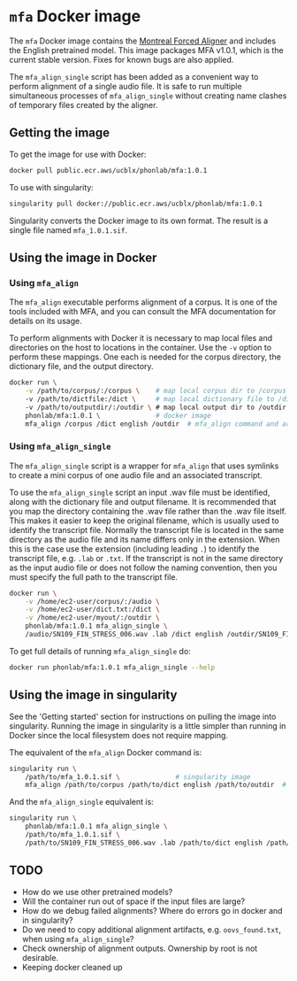 # `mfa` Docker image

The `mfa` Docker image contains the [Montreal Forced Aligner](https://github.com/MontrealCorpusTools/Montreal-Forced-Aligner) and includes the English pretrained model. This image packages MFA v1.0.1, which is the current stable version. Fixes for known bugs are also applied.

The `mfa_align_single` script has been added as a convenient way to perform alignment of a single audio file. It is safe to run multiple simultaneous processes of `mfa_align_single` without creating name clashes of temporary files created by the aligner.

## Getting the image

To get the image for use with Docker:

```bash
docker pull public.ecr.aws/ucblx/phonlab/mfa:1.0.1
```

To use with singularity:

```bash
singularity pull docker://public.ecr.aws/ucblx/phonlab/mfa:1.0.1
```

Singularity converts the Docker image to its own format. The result is a single file named `mfa_1.0.1.sif`.

## Using the image in Docker

### Using `mfa_align`

The `mfa_align` executable performs alignment of a corpus. It is one of the tools included with MFA, and you can consult the MFA documentation for details on its usage.

To perform alignments with Docker it is necessary to map local files and directories on the host to locations in the container. Use the `-v` option to perform these mappings. One each is needed for the corpus directory, the dictionary file, and the output directory.

```bash
docker run \
    -v /path/to/corpus/:/corpus \    # map local corpus dir to /corpus in container
    -v /path/to/dictfile:/dict \     # map local dictionary file to /dict in container
    -v /path/to/outputdir/:/outdir \ # map local output dir to /outdir in container
    phonlab/mfa:1.0.1 \              # docker image
    mfa_align /corpus /dict english /outdir  # mfa_align command and args
```

### Using `mfa_align_single`

The `mfa_align_single` script is a wrapper for `mfa_align` that uses symlinks to create a mini corpus of one audio file and an associated transcript.

To use the `mfa_align_single` script an input .wav file must be identified, along with the dictionary file and output filename. It is recommended that you map the directory containing the .wav file rather than the .wav file itself. This makes it easier to keep the original filename, which is usually used to identify the transcript file. Normally the transcript file is located in the same directory as the audio file and its name differs only in the extension. When this is the case use the extension (including leading `.`) to identify the transcript file, e.g. `.lab` or `.txt`. If the transcript is not in the same directory as the input audio file or does not follow the naming convention, then you must specify the full path to the transcript file.

```bash
docker run \
    -v /home/ec2-user/corpus/:/audio \
    -v /home/ec2-user/dict.txt:/dict \
    -v /home/ec2-user/myout/:/outdir \
    phonlab/mfa:1.0.1 mfa_align_single \
    /audio/SN109_FIN_STRESS_006.wav .lab /dict english /outdir/SN109_FIN_STRESS_006.TextGrid
```

To get full details of running `mfa_align_single` do:

```bash
docker run phonlab/mfa:1.0.1 mfa_align_single --help
```

## Using the image in singularity

See the 'Getting started' section for instructions on pulling the image into singularity. Running the image in singularity is a little simpler than running in Docker since the local filesystem does not require mapping.

The equivalent of the `mfa_align` Docker command is:

```bash
singularity run \
    /path/to/mfa_1.0.1.sif \              # singularity image
    mfa_align /path/to/corpus /path/to/dict english /path/to/outdir  # mfa_align command and args
```

And the `mfa_align_single` equivalent is:

```bash
singularity run \
    phonlab/mfa:1.0.1 mfa_align_single \
    /path/to/mfa_1.0.1.sif \
    /path/to/SN109_FIN_STRESS_006.wav .lab /path/to/dict english /path/to/outdir/SN109_FIN_STRESS_006.TextGrid
```

## TODO

   - How do we use other pretrained models?
   - Will the container run out of space if the input files are large?
   - How do we debug failed alignments? Where do errors go in docker and in singularity?
   - Do we need to copy additional alignment artifacts, e.g. `oovs_found.txt`, when using `mfa_align_single`?
   - Check ownership of alignment outputs. Ownership by root is not desirable.
   - Keeping docker cleaned up

